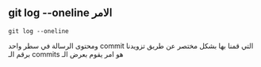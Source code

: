 ## git log --oneline الامر

`git log --oneline`

ومحتوى الرسالة في سطر واحد commit التي قمنا بها بشكل مختصر عن طريق تزويدنا برقم الـ commits هو امر يقوم بعرض الـ 
